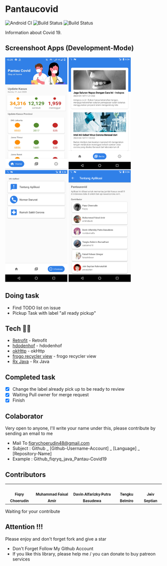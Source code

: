 # Pantaucovid
![Android CI](https://github.com/fiqryq/Pantaucovid/workflows/Android%20CI/badge.svg)
![Build Status](https://dev.azure.com/fiqrychoerudin/Pantaucovid/_apis/build/status/fiqryq.Pantaucovid?branchName=master)
![Build Status](https://travis-ci.com/fiqryq/Pantaucovid.svg?branch=master)

Information about Covid 19.

## Screenshoot Apps (Development-Mode)
<span align="center"><img width="200px" height="360px" src="docs/images/ss_apps.jpg"></span>
<span align="center"><img width="200px" height="360px" src="docs/images/ss_news.png"></span>
<span align="center"><img width="200px" height="360px" src="docs/images/ss_info.png"></span>
<span align="center"><img width="200px" height="360px" src="docs/images/ss_contributor.png"></span>

## Doing task
- Find TODO list on issue
- Pickup Task with label "all ready pickup"

## Tech 👨‍💻
- [Retrofit](https://square.github.io/retrofit/) - Retrofit
- [hdodenhof](https://github.com/hdodenhof/CircleImageView) - hdodenhof
- [okHttp](https://square.github.io/okhttp/) - okHttp
- [frogo recycler view](https://github.com/amirisback/frogo-recycler-view) - frogo recycler view
- [Rx Java](https://github.com/ReactiveX/RxJava) - Rx Java

## Completed task
- [x] Change the label already pick up to be ready to review
- [x] Waiting Pull owner for merge request
- [x] Finish

## Colaborator
Very open to anyone, I'll write your name under this, please contribute by sending an email to me

- Mail To fiqrychoerudin48@gmail.com
- Subject : Github _ [Github-Username-Account] _ [Language] _ [Repository-Name]
- Example : Github_fiqryq_java_Pantau-Covid19

## Contributors

<!-- ALL-CONTRIBUTORS-LIST:START - Do not remove or modify this section -->
<!-- prettier-ignore-start -->
<!-- markdownlint-disable -->

<table>
    <tr>
    <td align="center"><a href="https://github.com/fiqryq"><img src="https://avatars0.githubusercontent.com/u/25787603?s=460&u=749bf34a4809d0a66eb84477437970e75e76ba2a&v=4" width="100px;" alt=""/><br /><sub><b>Fiqry Choerudin</b></td>
    <td align="center"><a href="https://github.com/amirisback"><img src="https://avatars3.githubusercontent.com/u/24654871?s=460&u=75331d873971a2b387962aade2ba544448e2822d&v=4" width="100px;" alt=""/><br /><sub><b>Muhammad Faisal Amir</b></td>
    <td align="center"><a href="https://github.com/rootdavinalfa"><img src="https://avatars3.githubusercontent.com/u/13678202?s=460&u=67f5bfbd69928f3c5822374bce6ffabb252634a5&v=4" width="100px;" alt=""/><br /><sub><b>Davin Alfarizky Putra Basudewa</b></td>
    <td align="center"><a href="https://github.com/castariva18"><img src="https://avatars3.githubusercontent.com/u/37837588?s=460&u=68b5bff90584464f81b774ce8f545a50910804f6&v=4" width="100px;" alt=""/><br /><sub><b>Tengku Belmiro</b></td>
    <td align="center"><a href="https://github.com/jeivseptian"><img src="https://avatars0.githubusercontent.com/u/48686850?s=460&u=bf7680070fca01cc0eef7c1a441f2dd99a440e57&v=4" width="100px;" alt=""/><br /><sub><b>Jeiv Septian</b></td>
    </tr>
</table>

<!-- markdownlint-enable -->
<!-- prettier-ignore-end -->
<!-- ALL-CONTRIBUTORS-LIST:END -->

Waiting for your contribute

## Attention !!!
Please enjoy and don't forget fork and give a star
- Don't Forget Follow My Github Account
- If you like this library, please help me / you can donate to buy patreon services

